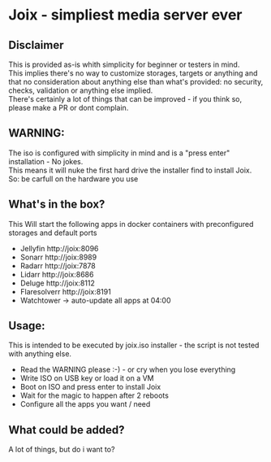 # Joix - simpliest media server ever
## Disclaimer  
This is provided as-is whith simplicity for beginner or testers in mind.  
This implies there's no way to customize storages, targets or anything and that no consideration about anything else than what's provided: no security, checks, validation or anything else implied.  
There's certainly a lot of things that can be improved - if you think so, please make a PR or dont complain.  
## WARNING:
The iso is configured with simplicity in mind and is a "press enter" installation - No jokes.  
This means it will nuke the first hard drive the installer find to install Joix.
So: be carfull on the hardware you use  

## What's in the box?
This Will start the following apps in docker containers with preconfigured storages and default ports
- Jellyfin       http://joix:8096  
- Sonarr         http://joix:8989  
- Radarr         http://joix:7878  
- Lidarr         http://joix:8686  
- Deluge         http://joix:8112  
- Flaresolverr   http://joix:8191  
- Watchtower     -> auto-update all apps at 04:00  

## Usage:
This is intended to be executed by joix.iso installer - the script is not tested with anything else.
- Read the WARNING please :-) -  or cry when you lose everything
- Write ISO on USB key or load it on a VM
- Boot on ISO and press enter to install Joix
- Wait for the magic to happen after 2 reboots
- Configure all the apps you want / need

## What could be added?  
A lot of things, but do i want to?
